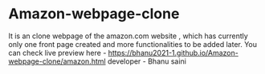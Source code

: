 # Amazon-webpage-clone
It is an clone webpage of the amazon.com website , which has currently only one front page created and more functionalities to be added later.
You can check live preview here - https://bhanu2021-1.github.io/Amazon-webpage-clone/amazon.html
developer - Bhanu saini
